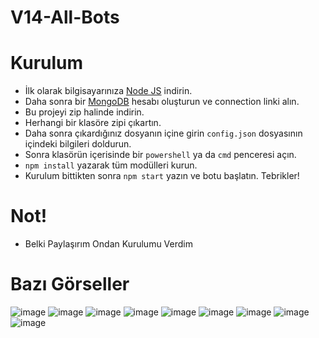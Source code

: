# V14-All-Bots

# Kurulum

* İlk olarak bilgisayarınıza [Node JS](https://nodejs.org/en/) indirin.
* Daha sonra bir [MongoDB](http://mongodb.com) hesabı oluşturun ve connection linki alın.
*  Bu projeyi zip halinde indirin.
* Herhangi bir klasöre zipi çıkartın.
* Daha sonra çıkardığınız dosyanın içine girin `config.json` dosyasının içindeki bilgileri doldurun.
* Sonra klasörün içerisinde bir `powershell` ya da `cmd` penceresi açın.
* ```npm install``` yazarak tüm modülleri kurun.
* Kurulum bittikten sonra ```npm start``` yazın ve botu başlatın. Tebrikler!

# Not!

* Belki Paylaşırım Ondan Kurulumu Verdim 

# Bazı Görseller

![image](https://github.com/Weatrixcik/Advanced-V14-Stat/assets/121248383/ea6ebae8-996f-48a9-b8ef-41425b0a5f35)
![image](https://github.com/Weatrixcik/Advanced-V14-Stat/assets/121248383/5add20b6-9036-4d78-bf40-57782508769c)
![image](https://github.com/Weatrixcik/Advanced-V14-Stat/assets/121248383/6ed951b0-c5a0-4ccc-9b04-374031d5d34c)
![image](https://github.com/Weatrixcik/Advanced-V14-Stat/assets/121248383/2ccd29e4-faa3-4df4-ae45-378a0e9440a5)
![image](https://github.com/Weatrixcik/Advanced-V14-Stat/assets/121248383/797b3e0b-1564-4b9c-97c5-3d3aa0ff6109)
![image](https://github.com/Weatrixcik/Advanced-V14-Stat/assets/121248383/4d6540c6-a1f2-4e9e-b934-ec0cd2b7bd8a)
![image](https://github.com/Weatrixcik/Advanced-V14-Stat/assets/121248383/01b1e5d8-d78c-438c-910e-2aa1b805e6f4)
![image](https://github.com/Weatrixcik/Advanced-V14-Stat/assets/121248383/1d59102c-f3de-49be-b99e-895db0f9446f)
![image](https://github.com/Weatrixcik/Advanced-V14-Stat/assets/121248383/16db2d4a-7b2a-4a0b-990f-929729b41720)

